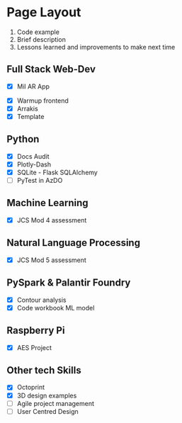 # Page Layout

1. Code example
2. Brief description
3. Lessons learned and improvements to make next time

## Full Stack Web-Dev

- [x] Mil AR App
<!-- - [x] ExTracker Frontend
- [x] Habit Tracker -->
- [x] Warmup frontend
- [x] Arrakis
- [x] Template

## Python

- [x] Docs Audit
- [x] Plotly-Dash
- [x] SQLite - Flask SQLAlchemy
- [ ] PyTest in AzDO

## Machine Learning

- [x] JCS Mod 4 assessment

## Natural Language Processing

- [x] JCS Mod 5 assessment

## PySpark & Palantir Foundry

- [x] Contour analysis
- [x] Code workbook ML model

## Raspberry Pi

- [x] AES Project

## Other tech Skills

- [x] Octoprint
- [x] 3D design examples
- [ ] Agile project management
- [ ] User Centred Design

